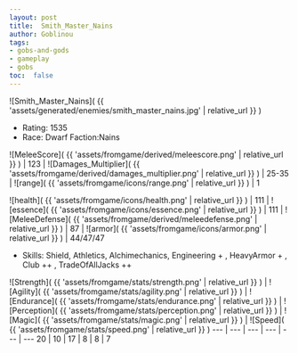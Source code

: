 ```yaml
---
layout: post
title:  Smith_Master_Nains
author: Goblinou
tags:
- gobs-and-gods
- gameplay
- gobs
toc:  false
---
```


![Smith_Master_Nains]( {{ 'assets/generated/enemies/smith_master_nains.jpg' | relative_url }} )
- Rating: 1535
- Race: Dwarf  Faction:Nains

![MeleeScore]( {{ 'assets/fromgame/derived/meleescore.png' | relative_url }} ) | 123 | ![Damages_Multiplier]( {{ 'assets/fromgame/derived/damages_multiplier.png' | relative_url }} ) | 25-35 | ![range]( {{ 'assets/fromgame/icons/range.png' | relative_url }} ) | 1


![health]( {{ 'assets/fromgame/icons/health.png' | relative_url }} ) | 111 | ![essence]( {{ 'assets/fromgame/icons/essence.png' | relative_url }} ) | 111 | ![MeleeDefense]( {{ 'assets/fromgame/derived/meleedefense.png' | relative_url }} ) | 87 | ![armor]( {{ 'assets/fromgame/icons/armor.png' | relative_url }} ) | 44/47/47

* Skills: Shield, Athletics, Alchimechanics, Engineering + , HeavyArmor + , Club ++ , TradeOfAllJacks ++ 

![Strength]( {{ 'assets/fromgame/stats/strength.png' | relative_url }} ) | ![Agility]( {{ 'assets/fromgame/stats/agility.png' | relative_url }} ) | ![Endurance]( {{ 'assets/fromgame/stats/endurance.png' | relative_url }} ) | ![Perception]( {{ 'assets/fromgame/stats/perception.png' | relative_url }} ) | ![Magic]( {{ 'assets/fromgame/stats/magic.png' | relative_url }} ) | ![Speed]( {{ 'assets/fromgame/stats/speed.png' | relative_url }} )
--- | --- | --- | --- | --- | ---
20 | 10 | 17 | 8 | 8 | 7
